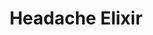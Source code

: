 ---
title: Headache Elixir
product-category: topicals
sitemap: true
name: Headache Elixir
description: 100mg Hemp-Derived CBD
size: 10ml
strength: 100mg
image-url: /assets/img/products/roller-headache.jpg
image-large-url: /assets/img/products/large/roller-headache.jpg
price: 30
price_wholesale: 15
price_case: 90
weight: 90
weight_case: 540
case-count: 6
display_order: 14
cell_layout:
orderable: true
hidden: false
new: false
is_crystal: false
stackable: true
lab-tested: true
lab-tested-url: >-
  https://lims.tagleaf.com/coas/Rivm2jXVGCvxnig2EF7jPJyfQ3pWWbjCgM1uA5dTdRNmi6cP6X
long_description: >-
  Beat your next headache the natural way, pill-free with a blend of nature's
  many solutions. Infused Sweet Almond oil is paired with healing essential oils
  that have been proven over and over to kick headaches and migraines- Infused
  with corresponding organic herbs to provide extra minerals, nutrients and
  healing benefits. Includes a cleansed and charged quartz crystal chip to
  amplify it all.
ingredients: >-
  Organic Safflower Oil, Organic Herbs, Therapeutic Grade Essential Oils of
  Peppermint, Lavender, Frankincense & Eucalyptus, Organic Hemp-Derived
  Cannabidiol Isolate, Cleansed & Charged Quartz
product-notes: >-
  Life Flower products are made in small batches with all-natural and boutique
  ingredients. Orders are processed and ship within 14 business days. Please
  allow additional time for&nbsp;delivery.
history: blank
healing-properties: blank
---